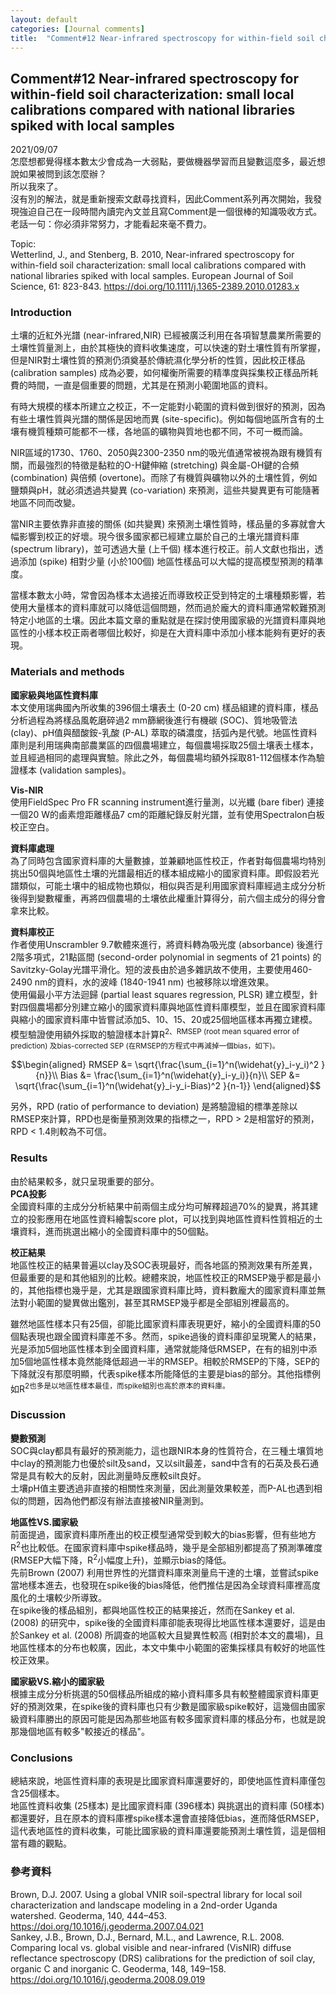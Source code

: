 ```yaml
---
layout: default
categories: [Journal comments]
title:  "Comment#12 Near-infrared spectroscopy for within-field soil characterization: small local calibrations compared with national libraries spiked with local samples"
---  
```

## Comment#12 Near-infrared spectroscopy for within-field soil characterization: small local calibrations compared with national libraries spiked with local samples  
2021/09/07  
怎麼想都覺得樣本數太少會成為一大弱點，要做機器學習而且變數這麼多，最近想說如果被問到該怎麼辦？  
所以我來了。  
沒有別的解法，就是重新搜索文獻尋找資料，因此Comment系列再次開始，我發現強迫自己在一段時間內讀完內文並且寫Comment是一個很棒的知識吸收方式。老話一句：你必須非常努力，才能看起來毫不費力。  
  
Topic:  
Wetterlind, J., and Stenberg, B. 2010, Near-infrared spectroscopy for within-field soil characterization: small local calibrations compared with national libraries spiked with local samples. European Journal of Soil Science, 61: 823-843. <a href="https://doi.org/10.1111/j.1365-2389.2010.01283.x" target="_blank">https://doi.org/10.1111/j.1365-2389.2010.01283.x</a>  
  
### Introduction  
土壤的近紅外光譜 (near-infrared,NIR) 已經被廣泛利用在各項智慧農業所需要的土壤性質量測上，由於其極快的資料收集速度，可以快速的對土壤性質有所掌握，但是NIR對土壤性質的預測仍須奠基於傳統濕化學分析的性質，因此校正樣品 (calibration samples) 成為必要，如何權衡所需要的精準度與採集校正樣品所耗費的時間，一直是個重要的問題，尤其是在預測小範圍地區的資料。  
  
有時大規模的樣本所建立之校正，不一定能對小範圍的資料做到很好的預測，因為有些土壤性質與光譜的關係是因地而異 (site-specific)。例如每個地區所含有的土壤有機質種類可能都不一樣，各地區的礦物與質地也都不同，不可一概而論。  
  
NIR區域的1730、1760、2050與2300-2350 nm的吸光值通常被視為跟有機質有關，而最強烈的特徵是黏粒的O-H鍵伸縮 (stretching) 與金屬-OH鍵的合頻 (combination) 與倍頻 (overtone)。而除了有機質與礦物以外的土壤性質，例如鹽類與pH，就必須透過共變異 (co-variation) 來預測，這些共變異更有可能隨著地區不同而改變。  
  
當NIR主要依靠非直接的關係 (如共變異) 來預測土壤性質時，樣品量的多寡就會大幅影響到校正的好壞。現今很多國家都已經建立屬於自己的土壤光譜資料庫 (spectrum library)，並可透過大量 (上千個) 樣本進行校正。前人文獻也指出，透過添加 (spike) 相對少量 (小於100個) 地區性樣品可以大幅的提高模型預測的精準度。  
  
當樣本數太小時，常會因為樣本太過接近而導致校正受到特定的土壤種類影響，若使用大量樣本的資料庫就可以降低這個問題，然而過於龐大的資料庫通常較難預測特定小地區的土壤。因此本篇文章的重點就是在探討使用國家級的光譜資料庫與地區性的小樣本校正兩者哪個比較好，抑是在大資料庫中添加小樣本能夠有更好的表現。  
  
### Materials and methods  
**國家級與地區性資料庫**  
本文使用瑞典國內所收集的396個土壤表土 (0-20 cm) 樣品組建的資料庫，樣品分析過程為將樣品風乾磨碎過2 mm篩網後進行有機碳 (SOC)、質地吸管法 (clay)、pH值與醋酸銨-乳酸 (P-AL) 萃取的磷濃度，括弧內是代號。地區性資料庫則是利用瑞典南部農業區的四個農場建立，每個農場採取25個土壤表土樣本，並且經過相同的處理與實驗。除此之外，每個農場均額外採取81-112個樣本作為驗證樣本 (validation samples)。  
  
**Vis-NIR**  
使用FieldSpec Pro FR scanning instrument進行量測，以光纖 (bare fiber) 連接一個20 W的鹵素燈距離樣品7 cm的距離紀錄反射光譜，並有使用Spectralon白板校正空白。  
  
**資料庫處理**  
為了同時包含國家資料庫的大量數據，並兼顧地區性校正，作者對每個農場均特別挑出50個與地區性土壤的光譜最相近的樣本組成縮小的國家資料庫。即假設若光譜類似，可能土壤中的組成物也類似，相似與否是利用國家資料庫經過主成分分析後得到變數權重，再將四個農場的土壤依此權重計算得分，前六個主成分的得分會拿來比較。  
  
**資料庫校正**  
作者使用Unscrambler 9.7軟體來進行，將資料轉為吸光度 (absorbance) 後進行2階多項式，21點區間 (second-order polynomial in segments of 21 points) 的Savitzky-Golay光譜平滑化。短的波長由於過多雜訊故不使用，主要使用460-2490 nm的資料，水的波峰 (1840-1941 nm) 也被移除以增進效果。  
使用偏最小平方法迴歸 (partial least squares regression, PLSR) 建立模型，針對四個農場都分別建立縮小的國家資料庫與地區性資料庫模型，並且在國家資料庫與縮小的國家資料庫中皆嘗試添加5、10、15、20或25個地區樣本再獨立建模。  
模型驗證使用額外採取的驗證樣本計算R<sup>2</sub>、RMSEP (root mean squared error of prediction) 及bias-corrected SEP (在RMSEP的方程式中再減掉一個bias，如下)。  
  
$$\begin{aligned}
RMSEP &= \sqrt{\frac{\sum_{i=1}^n(\widehat{y}_i-y_i)^2 }{n}}\\
Bias &= \frac{\sum_{i=1}^n(\widehat{y}_i-y_i)}{n}\\
SEP &= \sqrt{\frac{\sum_{i=1}^n(\widehat{y}_i-y_i-Bias)^2 }{n-1}}
\end{aligned}$$  
  
另外，RPD (ratio of performance to deviation) 是將驗證組的標準差除以RMSEP來計算，RPD也是衡量預測效果的指標之一，RPD > 2是相當好的預測，RPD < 1.4則較為不可信。  
  
### Results  
由於結果較多，就只呈現重要的部分。  
**PCA投影**  
全國資料庫的主成分分析結果中前兩個主成分均可解釋超過70%的變異，將其建立的投影應用在地區性資料繪製score plot，可以找到與地區性資料性質相近的土壤資料，進而挑選出縮小的全國資料庫中的50個點。  
  
**校正結果**  
地區性校正的結果普遍以clay及SOC表現最好，而各地區的預測效果有所差異，但最重要的是和其他組別的比較。總體來說，地區性校正的RMSEP幾乎都是最小的，其他指標也幾乎是，尤其是跟國家資料庫比時，資料數龐大的國家資料庫並無法對小範圍的變異做出鑑別，甚至其RMSEP幾乎都是全部組別裡最高的。  
  
雖然地區性樣本只有25個，卻能比國家資料庫表現更好，縮小的全國資料庫的50個點表現也跟全國資料庫差不多。然而，spike過後的資料庫卻呈現驚人的結果，光是添加5個地區性樣本到全國資料庫，通常就能降低RMSEP，在有的組別中添加5個地區性樣本竟然能降低超過一半的RMSEP。相較於RMSEP的下降，SEP的下降就沒有那麼明顯，代表spike樣本所能降低的主要是bias的部分。其他指標例如R<sup>2</sub>也多是以地區性樣本最佳，而spike組別也高於原本的資料庫。  
  
### Discussion  
**變數預測**  
SOC與clay都具有最好的預測能力，這也跟NIR本身的性質符合，在三種土壤質地中clay的預測能力也優於silt及sand，又以silt最差，sand中含有的石英及長石通常是具有較大的反射，因此測量時反應較silt良好。  
土壤pH值主要透過非直接的相關性來測量，因此測量效果較差，而P-AL也遇到相似的問題，因為他們都沒有辦法直接被NIR量測到。  
  
**地區性VS.國家級**  
前面提過，國家資料庫所產出的校正模型通常受到較大的bias影響，但有些地方R<sup>2</sup>也比較低。在國家資料庫中spike樣品時，幾乎是全部組別都提高了預測準確度 (RMSEP大幅下降，R<sup>2</sup>小幅度上升)，並顯示bias的降低。  
先前Brown (2007) 利用世界性的光譜資料庫來測量烏干達的土壤，並嘗試spike當地樣本進去，也發現在spike後的bias降低，他們推估是因為全球資料庫裡高度風化的土壤較少所導致。  
在spike後的樣品組別，都與地區性校正的結果接近，然而在Sankey et al. (2008) 的研究中，spike後的全國資料庫卻能表現得比地區性樣本還要好，這是由於Sankey et al. (2008) 所調查的地區較大且變異性較高 (相對於本文的農場)，且地區性樣本的分布也較廣，因此，本文中集中小範圍的密集採樣具有較好的地區性校正效果。  
  
**國家級VS.縮小的國家級**  
根據主成分分析挑選的50個樣品所組成的縮小資料庫多具有較整體國家資料庫更好的預測效果，在spike後的資料庫也只有少數是國家級spike較好，這幾個由國家級資料庫勝出的原因可能是因為那些地區有較多國家資料庫的樣品分布，也就是說那幾個地區有較多"較接近的樣品"。  
  
### Conclusions  
總結來說，地區性資料庫的表現是比國家資料庫還要好的，即使地區性資料庫僅包含25個樣本。  
地區性資料收集 (25樣本) 是比國家資料庫 (396樣本) 與挑選出的資料庫 (50樣本) 都還要好，且在原本的資料庫裡spike樣本還會直接降低bias，進而降低RMSEP，這代表地區性的資料收集，可能比國家級的資料庫還要能預測土壤性質，這是個相當有趣的觀點。  
  
### 參考資料  
Brown, D.J. 2007. Using a global VNIR soil-spectral library for local soil characterization and landscape modeling in a 2nd-order Uganda watershed. Geoderma, 140, 444–453. <a href="https://doi.org/10.1016/j.geoderma.2007.04.021" target="_blank">https://doi.org/10.1016/j.geoderma.2007.04.021</a>   
Sankey, J.B., Brown, D.J., Bernard, M.L., and Lawrence, R.L. 2008. Comparing local vs. global visible and near-infrared (VisNIR) diffuse reflectance spectroscopy (DRS) calibrations for the prediction of soil clay, organic C and inorganic C. Geoderma, 148, 149–158. <a href="https://doi.org/10.1016/j.geoderma.2008.09.019" target="_blank">https://doi.org/10.1016/j.geoderma.2008.09.019</a>   
